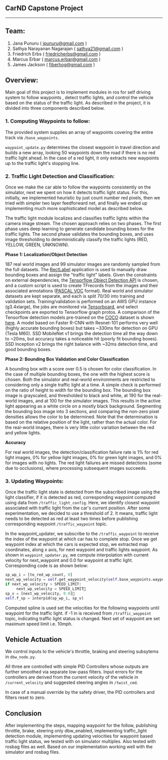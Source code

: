 ## CarND Capstone Project
_____________________________________________________
## Team:
  1. Jana Punuru ( jpunuru@gmail.com )
  2. Sathya Narayanan Nagarajan  ( sathya21@gmail.com )
  3. Friedrich Erbs ( friedricherbs@gmail.com )
  4. Marcus Erbar ( marcus.erbar@gmail.com )
  5. James Jackson ( fiberhog@gmail.com )


## Overview:
Main goal of this project is to implement modules in ros for self driving system to follow waypoints , detect traffic lights, and control the vehicle based on the status of the traffic light. As described in the project, it is divided into three components described below.

### 1. Computing Waypoints to follow:
The provided system supplies an array of waypoints covering the entire track via ``/base_waypoints``. 

``waypoint_update.py`` determines the closest waypoint in travel direction and builds a new array, looking 50 waypoints down the road if there is no red traffic light ahead. In the case of a red light, it only extracts new waypoints up to the traffic light's stopping line.

### 2. Traffic Light Detection and Classification:
Once we make the car able to follow the waypoints consistently on the simulator, next we spent on how it detects traffic light status. For this, initially, we implemented heuristic by just count number red pixels, then we tried with simpler two layer feedforward net, and finally we ended up implementing much more sophisticated model as described below.

The traffic light module localizes and classifies traffic lights within the camera image stream. The chosen approach relies on two phases. The first phase uses deep learning to generate candidate bounding boxes for the traffic lights. The second phase validates the bounding boxes, and uses image thresholding to deterministically classify the traffic lights (RED, YELLOW, GREEN, UNKNOWN).

**Phase 1: Localization/Object Detection**

187 real world images and 99 simulator images are randomly sampled from the full datasets. The [RectLabel](https://rectlabel.com/) application is used to manually draw bounding boxes and assign the "traffic light" labels. Given the constraints on external dependencies, the [Tensorflow Object Detection API](https://github.com/tensorflow/models/tree/master/object_detection) is chosen, and a custom script is used to create TFrecords from the images and their associated annotations ([PASCAL VOC](http://host.robots.ox.ac.uk/pascal/VOC/) format). Real world and simulator datasets are kept separate, and each is split 70/30 into training and validation sets. Training/validation is performed on an AWS GPU instance (g3.4xlarge), the jobs are monitored via [Tensorboard](https://www.tensorflow.org/get_started/summaries_and_tensorboard), and select checkpoints are exported to Tensorflow graph protos. A comparison of the Tensorflow detection models pre-trained on the [COCO](http://mscoco.org) dataset is shown [here](https://github.com/tensorflow/models/blob/master/object_detection/g3doc/detection_model_zoo.md). A model based on Faster R-CNN with Resnet-101 performs very well (highly accurate bounding boxes) but takes ~330ms for detection on GPU (Tesla M60). SSD MobileNet v1 brings the detection time all the way down to ~20ms, but accuracy takes a noticeable hit (poorly fit bounding boxes). SSD Inception v2 brings the right balance with ~32ms detection time, and good bounding boxes.

**Phase 2: Bounding Box Validation and Color Classification**

A bounding box with a score over 0.5 is chosen for color classification. In the case of multiple bounding boxes, the one with the highest score is chosen. Both the simulator and real-world environments are restricted to considering only a single traffic light at a time. A simple check is performed on the ratio of height to width for the bounding box. The bounding box image is grayscaled, and thresholded to black and white, at 190 for the real-world images, and at 100 for the simulator images. This results in the active light appearing as a white circle on a mostly black background. Segmenting the bounding box image into 3 sections, and comparing the non-zero pixel densities allows the color to be determined. Note that the determination is based on the relative position of the light, rather than the actual color. For the real-world images, there is very little color variation between the red and yellow lights.

**Accuracy**

For real world images, the detection/classification failure rate is 1% for red light images, 0% for yellow light images, 0% for green light images, and 0% for images with no lights. The red light failures are missed detections (some due to occlusions), where processing subsequent images succeeds.

### 3. Updating Waypoints:

Once the traffic light state is detected from the subscribed image using the light classifier, if it is detected as red, corresponding waypoint computed using data from `/traffic_light_config`.  Here, we identify closest waypoint associated with traffic light from the car's current position. After some experimentation, we decided to use a threshold of 2. It means, traffic light needs to be detected as red at least two times before publishing corresponding waypoint ``/traffic_waypoint`` topic.  

In the waypoint\_updater,  we subscribe to the ``/traffic_waypoint`` to receive the index of the waypoint at which car has to complete stop. Once we get waypoint index at which the cars is expected stop, we extracted map coordinates, along x axis, for next waypoint and traffic lights waypoint.  As shown in ``waypoint_updater.py``, we compute interpolation with current velocity for next_waypoint and 0.0 for waypoint at traffic light. Corresponding code is as shown below:

```python
sp_wp_i = [to_red_wp_count, 0]
next_wp_velocity = self.get_waypoint_velocity(self.base_waypoints.waypoints[next_wp_i])
if next_wp_velocity > SPEED_LIMIT:
     next_wp_velocity = SPEED_LIMIT
sp_v = [next_wp_velocity, 0.0]
self.f_sp = interp1d(sp_wp_i, sp_v)

```
Computed spline is used set the velocities for the following waypoints until waypoint for the traffic light.  if -1 in is received from `/traffic_waypoint` topic, indicating traffic light status is changed. Next set of waypoint are set maximum speed limit i.e. 10mph.
 
## Vehicle Actuation
We control inputs to the vehicle's throttle, braking and steering subsytems in ``dbw_node.py``. 

All three are controlled with simple PID Controllers whose outputs are further smoothed via separate low-pass filters. Input errors for the controllers are derived from the current velocity of the vehicle in ``/current_velocity`` and suggested steering angles in ``/twist_cmd``. 

In case of a manual override by the safety driver, the PID controllers and filters reset to zero.

## Conclusion

 After implementing the steps, mapping waypoint for the follow, publishing throttle, brake, steering only dbw_enabled, implementing traffic_light detection module,  implementing updating velocities for waypoint based traffic light status, we tested with  on simulator multiples. Also tested with rosbag files as well. Based on our implementation working well with the simulator and rosbag files.


